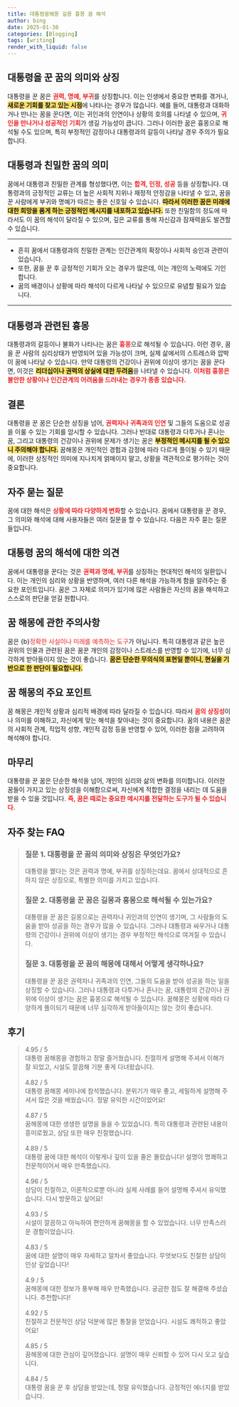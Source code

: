 ```yaml
---
title: 대통령꿈해몽 길몽 흉몽 꿈 해석
author: bing
date: 2025-01-30
categories: [Blogging]
tags: [writing]
render_with_liquid: false
---
```



<h2 id='대통령_꿈의_의미와_상징'>대통령을 꾼 꿈의 의미와 상징</h2>

<p>대통령을 꾼 꿈은 <b><span style="color: #ee2323;">권력, 명예, 부귀</span></b>를 상징합니다. 이는 인생에서 중요한 변화를 겪거나, <b><span style="background-color: #ffe066;">새로운 기회를 찾고 있는 시점</span></b>에 나타나는 경우가 많습니다. 예를 들어, 대통령과 대화하거나 만나는 꿈을 꾼다면, 이는 귀인과의 인연이나 상황의 호의를 나타낼 수 있으며, <b><span style="color: #ee2323;">귀인을 만나거나 성공적인 기회</span></b>가 생길 가능성이 큽니다. 그러나 이러한 꿈은 흉몽으로 해석될 수도 있으며, 특히 부정적인 감정이나 대통령과의 갈등이 나타날 경우 주의가 필요합니다.</p>

<h2 id='대통령과_친밀한_꿈의_의미'>대통령과 친밀한 꿈의 의미</h2>

<p>꿈에서 대통령과 친밀한 관계를 형성했다면, 이는 <b><span style="color: #ee2323;">합격, 인정, 성공</span></b> 등을 상징합니다. 대통령과의 긍정적인 교류는 더 높은 사회적 지위나 재정적 안정감을 나타낼 수 있고, 꿈을 꾼 사람에게 부귀와 명예가 따르는 좋은 신호일 수 있습니다. <b><span style="background-color: #ffe066;">따라서 이러한 꿈은 미래에 대한 희망을 품게 하는 긍정적인 메시지를 내포하고 있습니다.</span></b> 또한 친밀함의 정도에 따라서도 이 꿈의 해석이 달라질 수 있으며, 깊은 교류를 통해 자신감과 잠재력을도 발견할 수 있습니다.</p>

<hr />

<ul>
    <li>흔히 꿈에서 대통령과의 친밀한 관계는 인간관계의 확장이나 사회적 승인과 관련이 있습니다.</li>
    <li>또한, 꿈을 꾼 후 긍정적인 기회가 오는 경우가 많은데, 이는 개인의 노력에도 기인합니다.</li>
    <li>꿈의 배경이나 상황에 따라 해석이 다르게 나타날 수 있으므로 유념할 필요가 있습니다.</li>
</ul>

<hr />

<h2 id='대통령과의_갈등_흉몽'>대통령과 관련된 흉몽</h2>

<p>대통령과의 갈등이나 불화가 나타나는 꿈은 <b><span style="color: #ee2323;">흉몽</span></b>으로 해석될 수 있습니다. 이런 경우, 꿈을 꾼 사람의 심리상태가 반영되어 있을 가능성이 크며, 실제 삶에서의 스트레스와 압박이 꿈에 나타날 수 있습니다. 만약 대통령의 건강이나 권위에 이상이 생기는 꿈을 꾼다면, 이것은 <b><span style="background-color: #ffe066;">리더십이나 권력의 상실에 대한 두려움</span></b>을 나타낼 수 있습니다. <b><span style="color: #ee2323;">이처럼 흉몽은 불안한 상황이나 인간관계의 어려움을 드러내는 경우가 종종 있습니다.</span></b></p>

<h2 id='결론'>결론</h2>

<p>대통령을 꾼 꿈은 단순한 상징을 넘어, <b><span style="color: #ee2323;">권력자나 귀족과의 인연</span></b> 및 그들의 도움으로 성공을 이룰 수 있는 기회를 암시할 수 있습니다. 그러나 반대로 대통령과 다투거나 혼나는 꿈, 그리고 대통령의 건강이나 권위에 문제가 생기는 꿈은 <b><span style="background-color: #ffe066;">부정적인 메시지를 될 수 있으니 주의해야 합니다.</span></b> 꿈해몽은 개인적인 경험과 감정에 따라 다르게 풀이될 수 있기 때문에, 이러한 상징적인 의미에 지나치게 얽매이지 말고, 상황을 객관적으로 평가하는 것이 중요합니다.</p>

<h2 id='자주_묻는_질문'>자주 묻는 질문</h2>

<p>꿈에 대한 해석은 <b><span style="color: #ee2323;">상황에 따라 다양하게 변화</span></b>할 수 있습니다. 꿈에서 대통령을 꾼 경우, 그 의미와 해석에 대해 사용자들은 여러 질문을 할 수 있습니다. 다음은 자주 묻는 질문들입니다.</p>

<h2 id='대통령_꿈의_해석_의견'>대통령 꿈의 해석에 대한 의견</h2>

<p>꿈에서 대통령을 꾼다는 것은 <b><span style="color: #ee2323;">권력과 명예, 부귀</span></b>를 상징하는 현대적인 해석의 일환입니다. 이는 개인의 심리와 상황을 반영하며, 여러 다른 해석을 가능하게 함을 알려주는 중요한 포인트입니다. 꿈은 그 자체로 의미가 있기에 많은 사람들은 자신의 꿈을 해석하고 스스로의 판단을 얻길 원합니다.</p>

<h2 id='꿈_해몽에_관한_주의사항'>꿈 해몽에 관한 주의사항</h2>

<p>꿈은 {b}<span style="color: #ee2323;">정확한 사실이나 미래를 예측하는 도구</span></b>가 아닙니다. 특히 대통령과 같은 높은 권위의 인물과 관련된 꿈은 꿈꾼 개인의 감정이나 스트레스를 반영할 수 있기에, 너무 심각하게 받아들이지 않는 것이 좋습니다. <b><span style="background-color: #ffe066;">꿈은 단순한 무의식의 표현일 뿐이니, 현실을 기반으로 한 판단이 필요합니다.</span></b></p>

<h2 id='꿈_해몽의_주요 포인트'>꿈 해몽의 주요 포인트</h2>

<p>꿈 해몽은 개인적 상황과 심리적 배경에 따라 달라질 수 있습니다. 따라서 <b><span style="color: #ee2323;">꿈의 상징성</span></b>이나 의미를 이해하고, 자신에게 맞는 해석을 찾아내는 것이 중요합니다. 꿈의 내용은 꿈꾼의 사회적 관계, 직업적 성향, 개인적 감정 등을 반영할 수 있어, 이러한 점을 고려하여 해석해야 합니다.</p>

<h2 id='마무리'>마무리</h2>

<p>대통령을 꾼 꿈은 단순한 해석을 넘어, 개인의 심리와 삶의 변화를 의미합니다. 이러한 꿈들이 가지고 있는 상징성을 이해함으로써, 자신에게 적합한 결정을 내리는 데 도움을 받을 수 있을 것입니다. <b><span style="color: #ee2323;">즉, 꿈은 때로는 중요한 메시지를 전달하는 도구가 될 수 있습니다.</span></b></p>


<h2 id='자주_찾는_FAQ'>자주 찾는 FAQ</h2>
<div itemscope="" itemtype="https://schema.org/FAQPage"> 
<blockquote> 
<div itemscope="" itemprop="mainEntity" itemtype="https://schema.org/Question"> 
<h3 itemprop="name">질문 1. 대통령을 꾼 꿈의 의미와 상징은 무엇인가요?</h3> 
<div itemscope="" itemprop="acceptedAnswer" itemtype="https://schema.org/Answer"> 
<span itemprop="text"> 
<p>대통령을 꿼다는 것은 권력과 명예, 부귀를 상징하는데요. 꿈에서 상대적으로 흔하지 않은 상징으로, 특별한 의미를 가지고 있습니다.</p> 
</span> 
</div> 
</div> 

<div itemscope="" itemprop="mainEntity" itemtype="https://schema.org/Question"> 
<h3 itemprop="name">질문 2. 대통령을 꾼 꿈은 길몽과 흉몽으로 해석될 수 있는가요?</h3> 
<div itemscope="" itemprop="acceptedAnswer" itemtype="https://schema.org/Answer"> 
<span itemprop="text"> 
<p>대통령을 꾼 꿈은 길몽으로는 권력자나 귀인과의 인연이 생기며, 그 사람들의 도움을 받아 성공을 하는 경우가 많을 수 있습니다. 그러나 대통령과 싸우거나 대통령의 건강이나 권위에 이상이 생기는 경우 부정적인 해석으로 여겨질 수 있습니다.</p> 
</span> 
</div> 
</div> 

<div itemscope="" itemprop="mainEntity" itemtype="https://schema.org/Question"> 
<h3 itemprop="name">질문 3. 대통령을 꾼 꿈의 해몽에 대해서 어떻게 생각하나요?</h3> 
<div itemscope="" itemprop="acceptedAnswer" itemtype="https://schema.org/Answer"> 
<span itemprop="text"> 
<p>대통령을 꾼 꿈은 권력자나 귀족과의 인연, 그들의 도움을 받아 성공을 하는 일을 상징할 수 있습니다. 그러나 대통령과 다투거나 혼나는 꿈, 대통령의 건강이나 권위에 이상이 생기는 꿈은 흉몽으로 해석될 수 있습니다. 꿈해몽은 상황에 따라 다양하게 풀이되기 때문에 너무 심각하게 받아들이지는 않는 것이 좋습니다.</p> 
</span> 
</div> 
</div> 
</blockquote> 
</div>
<h2 id='후기'>후기</h2>
<div itemscope itemtype="https://schema.org/Product">
  <blockquote>
  <div itemprop="review" itemscope itemtype="https://schema.org/Review">
      <div itemprop="reviewRating" itemscope itemtype="https://schema.org/Rating"> <span itemprop="ratingValue">4.95</span> / <span itemprop="bestRating">5</span> </div>
      <span itemprop="reviewBody">대통령 꿈해몽을 경험하고 정말 즐거웠습니다. 친절하게 설명해 주셔서 이해가 잘 되었고, 시설도 깔끔해 기분 좋게 다녀왔습니다.</span>
  </div>
  <br>
  <div itemprop="review" itemscope itemtype="https://schema.org/Review">
      <div itemprop="reviewRating" itemscope itemtype="https://schema.org/Rating"> <span itemprop="ratingValue">4.82</span> / <span itemprop="bestRating">5</span> </div>
      <span itemprop="reviewBody">대통령 꿈해몽 세미나에 참석했습니다. 분위기가 매우 좋고, 세밀하게 설명해 주셔서 많은 것을 배웠습니다. 정말 유익한 시간이었어요!</span>
  </div>
  <br>
  <div itemprop="review" itemscope itemtype="https://schema.org/Review">
      <div itemprop="reviewRating" itemscope itemtype="https://schema.org/Rating"> <span itemprop="ratingValue">4.87</span> / <span itemprop="bestRating">5</span> </div>
      <span itemprop="reviewBody">꿈해몽에 대한 생생한 설명을 들을 수 있었습니다. 특히 대통령과 관련된 내용이 흥미로웠고, 상담 또한 매우 친절했습니다.</span>
  </div>
  <br>
  <div itemprop="review" itemscope itemtype="https://schema.org/Review">
      <div itemprop="reviewRating" itemscope itemtype="https://schema.org/Rating"> <span itemprop="ratingValue">4.89</span> / <span itemprop="bestRating">5</span> </div>
      <span itemprop="reviewBody">대통령 꿈에 대한 해석이 이렇게나 깊이 있을 줄은 몰랐습니다! 설명이 명쾌하고 전문적이어서 매우 만족했습니다.</span>
  </div>
  <br>
  <div itemprop="review" itemscope itemtype="https://schema.org/Review">
      <div itemprop="reviewRating" itemscope itemtype="https://schema.org/Rating"> <span itemprop="ratingValue">4.96</span> / <span itemprop="bestRating">5</span> </div>
      <span itemprop="reviewBody">상담이 친절하고, 이론적으로뿐 아니라 실제 사례를 들어 설명해 주셔서 유익했습니다. 다시 방문하고 싶어요!</span>
  </div>
  <br>
  <div itemprop="review" itemscope itemtype="https://schema.org/Review">
      <div itemprop="reviewRating" itemscope itemtype="https://schema.org/Rating"> <span itemprop="ratingValue">4.93</span> / <span itemprop="bestRating">5</span> </div>
      <span itemprop="reviewBody">시설이 깔끔하고 아늑하여 편안하게 꿈해몽을 할 수 있었습니다. 너무 만족스러운 경험이었습니다.</span>
  </div>
  <br>
  <div itemprop="review" itemscope itemtype="https://schema.org/Review">
      <div itemprop="reviewRating" itemscope itemtype="https://schema.org/Rating"> <span itemprop="ratingValue">4.83</span> / <span itemprop="bestRating">5</span> </div>
      <span itemprop="reviewBody">꿈에 대한 설명이 매우 자세하고 알차서 좋았습니다. 무엇보다도 친절한 상담이 인상 깊었습니다!</span>
  </div>
  <br>
  <div itemprop="review" itemscope itemtype="https://schema.org/Review">
      <div itemprop="reviewRating" itemscope itemtype="https://schema.org/Rating"> <span itemprop="ratingValue">4.9</span> / <span itemprop="bestRating">5</span> </div>
      <span itemprop="reviewBody">꿈해몽에 대한 정보가 풍부해 매우 만족했습니다. 궁금한 점도 잘 해결해 주셨습니다. 추천합니다!</span>
  </div>
  <br>
  <div itemprop="review" itemscope itemtype="https://schema.org/Review">
      <div itemprop="reviewRating" itemscope itemtype="https://schema.org/Rating"> <span itemprop="ratingValue">4.92</span> / <span itemprop="bestRating">5</span> </div>
      <span itemprop="reviewBody">친절하고 전문적인 상담 덕분에 많은 통찰을 얻었습니다. 시설도 쾌적하고 좋았어요!</span>
  </div>
  <br>
  <div itemprop="review" itemscope itemtype="https://schema.org/Review">
      <div itemprop="reviewRating" itemscope itemtype="https://schema.org/Rating"> <span itemprop="ratingValue">4.85</span> / <span itemprop="bestRating">5</span> </div>
      <span itemprop="reviewBody">꿈해몽에 대한 관심이 깊어졌습니다. 설명이 매우 신뢰할 수 있어 다시 오고 싶습니다.</span>
  </div>
  <br>
  <div itemprop="review" itemscope itemtype="https://schema.org/Review">
      <div itemprop="reviewRating" itemscope itemtype="https://schema.org/Rating"> <span itemprop="ratingValue">4.84</span> / <span itemprop="bestRating">5</span> </div>
      <span itemprop="reviewBody">대통령 꿈을 꾼 후 상담을 받았는데, 정말 유익했습니다. 긍정적인 에너지를 받았습니다.</span>
  </div>
  </blockquote>
</div>
